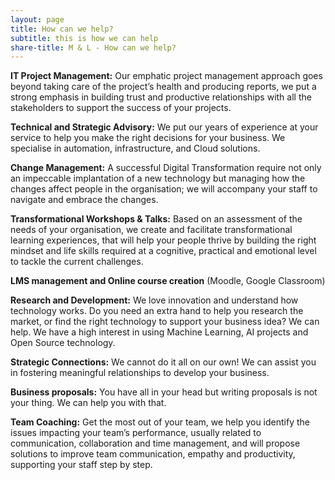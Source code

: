 ```yaml
---
layout: page
title: How can we help?
subtitle: this is how we can help
share-title: M & L - How can we help?
---
```


**IT Project Management:** Our emphatic project management approach goes beyond taking care of the project’s health and producing reports, we put a strong emphasis in building trust and productive relationships with all the stakeholders to support the success of your projects.

**Technical and Strategic Advisory:** We put our years of experience at your service to help you make the right decisions for your business. We specialise in automation, infrastructure, and Cloud solutions.

**Change Management:** A successful Digital Transformation require not only an impeccable implantation of a new technology but managing how the changes affect people in the organisation; we will accompany your staff to navigate and embrace the changes.

**Transformational Workshops & Talks:** Based on an assessment of the needs of your organisation, we create and facilitate transformational learning experiences, that will help your people thrive by building the right mindset and life skills required at a cognitive, practical and emotional level to tackle the current challenges.

**LMS management and Online course creation** (Moodle, Google Classroom)

**Research and Development:** We love innovation and understand how technology works. Do you need an extra hand to help you research the market, or find the right technology to support your business idea? We can help. We have a high interest in using Machine Learning, AI projects and Open Source technology.

**Strategic Connections:** We cannot do it all on our own!  We can assist you in fostering meaningful relationships to develop your business.

**Business proposals:** You have all in your head but writing proposals is not your thing. We can help you with that.

**Team Coaching:** Get the most out of your team, we help you identify the issues impacting your team’s performance, usually related to communication, collaboration and time management, and will propose solutions to improve team communication, empathy and productivity, supporting your staff step by step.
